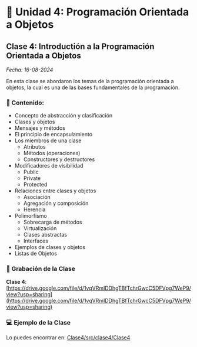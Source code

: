 # 👾 Unidad 4: Programación Orientada a Objetos

## Clase 4: Introductión a la Programación Orientada a Objetos

_Fecha: 16-08-2024_

En esta clase se abordaron los temas de la programación orientada a objetos, la cual es una de las bases fundamentales de la programación.

### 📖 Contenido:

- Concepto de abstracción y clasificación
- Clases y objetos
- Mensajes y métodos
- El principio de encapsulamiento
- Los miembros de una clase
    - Atributos
    - Métodos (operaciones)
    - Constructores y destructores
- Modificadores de visibilidad
    - Public
    - Private
    - Protected
- Relaciones entre clases y objetos
    - Asociación
    - Agregación y composición
    - Herencia
- Polimorfismo
    - Sobrecarga de métodos
    - Virtualización
    - Clases abstractas
    - Interfaces
- Ejemplos de clases y objetos
- Listas de Objetos

### 🎥 Grabación de la Clase

**Clase 4**: [https://drive.google.com/file/d/1vqVRmIDDhgTBfTchrGwcC5DFVpg7WeP9/view?usp=sharing](https://drive.google.com/file/d/1vqVRmIDDhgTBfTchrGwcC5DFVpg7WeP9/view?usp=sharing)

### 💻 Ejemplo de la Clase

Lo puedes encontrar en:  [Clase4/src/clase4/Clase4](./Clase4/src/clase4/Clase4.java)